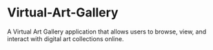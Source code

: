 # Virtual-Art-Gallery
A Virtual Art Gallery application that allows users to browse, view, and interact with digital art collections online.
